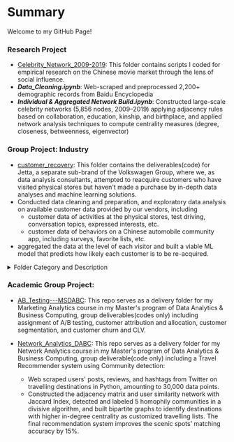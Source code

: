 # Summary
Welcome to my GitHub Page!

### Research Project
- [Celebrity_Network_2009-2019](https://github.com/xz2623/Celebrity_Network_2009-2019): This folder contains scripts I coded for empirical research on the Chinese movie market through the lens of social influence.
- ***Data_Cleaning.ipynb***: Web-scraped and preprocessed 2,200+ demographic records from Baidu Encyclopedia
- ***Individual & Aggregated Network Build.ipynb***: Constructed large-scale celebrity networks (5,856 nodes, 2009–2019) applying adjacency rules based on collaboration, education, kinship, and birthplace, and applied network analysis techniques to compute centrality measures (degree, closeness, betweenness, eigenvector)

### Group Project: Industry
- [customer_recovery](https://github.com/xz2623/customer_recovery): This folder contains the deliverables(code) for Jetta, a separate sub-brand of the Volkswagen Group, where we, as data analysis consultants, attempted to reacquire customers who have visited physical stores but haven't made a purchase by in-depth data analyses and machine learning solutions.
- Conducted data cleaning and preparation, and exploratory data analysis on available customer data provided by our vendors, including
	- customer data of activities at the physical stores, test driving, conversation topics, expressed interests, etc.
 	- customer data of behaviors on a Chinese automobile community app, including surveys, favorite lists, etc. 
- aggregated the data at the level of each visitor and built a viable ML model that predicts how likely each customer is to be re-acquired.
<details>
  <summary>Folder Category and Description</summary>

***Main folder***: [机会战败模型](In English: A ML project that mitigates potential customers loss)
  
1. sub-folder [1. 合并表格及数据预处理](In English: 1. Data Merging and Data Preprocessing): conducted 

2. sub-folder [2. 构建客流表与机会表款表字段](In English: 2. Built a wide table with customer activities and intentions)

3. sub-folder [3. 构建试乘试驾变量及试乘试驾表宽表](In English: 3. Built a wide table with customer test driving activities)

4. sub-folder [4. 构建全新变量及宽表](In English: 3. Built a data mart with all available data at the aggregated level of each visitor)

5. sub-folder [5. Time-decay algorithms]
</details>



### Academic Group Project: 
- [AB_Testing---MSDABC](https://github.com/xz2623/AB_Testing---MSDABC): This repo serves as a delivery folder for my Marketing Analytics course in my Master's program of Data Analytics & Business Computing, group deliverables(codes only) including assignment of A/B testing, customer attribution and allocation, customer segmentation, and customer churn and CLV.

- [Network_Analytics_DABC](https://github.com/xz2623/Network_Analytics_DABC): This repo serves as a delivery folder for my Network Analytics course in my Master's program of Data Analytics & Business Computing, group deliverable(code only) including a Travel Recommender system using Community detection:
	- Web scraped users' posts, reviews, and hashtags from Twitter on travelling destinations in Python, amounting to 30,000 data points.
 	- Constructed the adjacency matrix and user similarity network with Jaccard Index, detected and labeled 5 homophily communities in a divisive algorithm, and built bipartite graphs to identify destinations with higher in-degree centrality as customized travelling lists. The final recommendation system improves the scenic spots’ matching accuracy by 15%.
